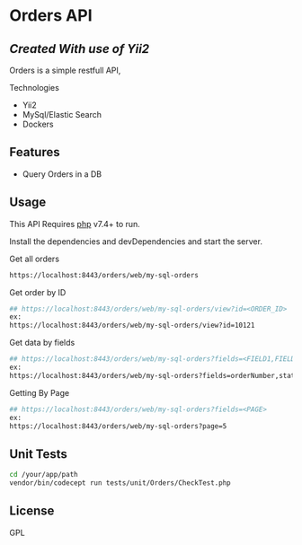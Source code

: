 # Orders API
## _Created With use of Yii2_

Orders is a simple restfull API,

Technologies 

- Yii2
- MySql/Elastic Search
- Dockers

## Features

- Query Orders in a DB

## Usage

This API Requires [php](https://www.php.net/downloads.php) v7.4+ to run.

Install the dependencies and devDependencies and start the server.

Get all orders 
```sh
https://localhost:8443/orders/web/my-sql-orders 
```

Get order by ID

```sh
## https://localhost:8443/orders/web/my-sql-orders/view?id=<ORDER_ID>
ex:
https://localhost:8443/orders/web/my-sql-orders/view?id=10121
```

Get data by fields

```sh
## https://localhost:8443/orders/web/my-sql-orders?fields=<FIELD1,FIELDS2>
ex:
https://localhost:8443/orders/web/my-sql-orders?fields=orderNumber,status
```
Getting By Page

```sh
## https://localhost:8443/orders/web/my-sql-orders?fields=<PAGE>
ex:
https://localhost:8443/orders/web/my-sql-orders?page=5
```
## Unit Tests
```sh
cd /your/app/path
vendor/bin/codecept run tests/unit/Orders/CheckTest.php
```
## License

GPL

